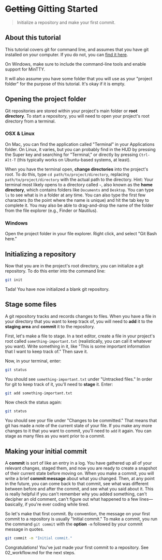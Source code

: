 # ~~Getting~~ Gitting Started

>Initialize a repository and make your first commit.

## About this tutorial

This tutorial covers git for command line, and assumes that you have git 
installed on your computer. If you do not, you can [find it here](https://git-scm.com/downloads).

On Windows, make sure to include the command-line tools and enable support for
MinTTY.

It will also assume you have some folder that you will use as your "project 
folder" for the purpose of this tutorial. It's okay if it is empty.

## Opening the project folder

Git repositories are stored within your project's main folder or **root 
directory**. To start a repository, you will need to open your project's root 
directory from a terminal. 

### OSX & Linux

On Mac, you can find the application called "Terminal" in your Applications 
folder. On Linux, it varies, but you can probably find in the HUD by 
pressing the Super key and searching for "Terminal," or directly by pressing
`Ctrl-Alt-T` (this typically works on Ubuntu-based systems, at least).

When you have the terminal open, **change directories** into the project's 
root. To do this, type `cd path/to/project/directory`, replacing 
`path/to/project/directory` with the actual path to the directory. Hint: Your 
terminal most likely opens to a directory called `~`, also known as the 
**home directory**, which contains folders like `Documents` and `Desktop`. You
can type `ls` to see what is in a folder at any time. You can also type the 
first few characters (to the point where the name is unique) and hit the tab
key to complete it. You may also be able to drag-and-drop the name of the 
folder from the file explorer (e.g., Finder or Nautilus).

### Windows

Open the project folder in your file explorer. Right click, and select "Git 
Bash here."

## Initializing a repository

Now that you are in the project's root directory, you can initialize a git 
repository. To do this enter into the command line:

```sh
git init
```

Tada! You have now initialized a blank git repository.

## Stage some files

A git repository tracks and records changes to files. When you have a file in
your directory that you want to keep track of, you will need to **add** it to 
the **staging area** and **commit** it to the repository. 

First, let's make a file to stage. In a text editor, create a file in your 
project's root called `something-important.txt` (realistically, you can call it
whatever you want). Write something in it, like "This is some important 
information that I want to keep track of." Then save it. 

Now, in your terminal, enter:

```sh
git status
```

You should see `something-important.txt` under "Untracked files." In order for
git to keep track of it, you'll need to **stage** it. Enter:

```sh
git add something-important.txt
```

Now check the status again:

```sh
git status
```

You should see your file under "Changes to be committed." That means that git 
has made a note of the current state of your file. If you make any more changes
to it that you want to commit, you'll need to `add` it again. You can stage as
many files as you want prior to a commit. 

## Making your initial commit

A **commit** is sort of like an entry in a log. You have gathered up all of 
your relevant changes, staged them, and now you are ready to create a snapshot
of their current state before moving on. When you make a commit, you will write 
a brief **commit message** about what you changed. Then, at any point in the 
future, you can come back to that commit, see what was different between before
and after the commit, and see what you said about it. This is really helpful if 
you can't remember why you added something, can't decipher an old comment, 
can't figure out what happened to a few lines—basically, if you're ever coding 
while tired.

So let's make that first commit. By convention, the message on your first 
commit to a repository is usually "Initial commit." To make a commit, you run
the command `git commit` with the **option** `-m` followed by your commit 
message in quotes. 

```sh
git commit -m "Initial commit."
```

Congratulations! You've just made your first commit to a repository. See 
02_workflow.md for the next steps.
